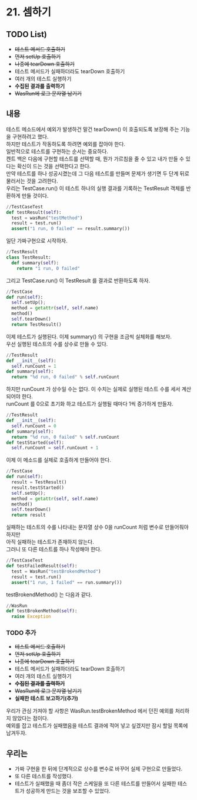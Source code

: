 # 21. 셈하기

## TODO List)
 - ~~테스트 메서드 호출하기~~
 - ~~먼저 setUp 호출하기~~
 - ~~나중에 tearDown 호출하기~~
 - 테스트 메서드가 실패하더라도 tearDown 호출하기
 - 여러 개의 테스트 실행하기
 - **수집된 결과를 출력하기**
 - ~~WasRun에 로그 문자열 남기기~~

## 내용
테스트 메소드에서 예외가 발생하건 말건 tearDown() 이 호출되도록 보장해 주는 기능을 구현하려고 했다.  
하지만 테스트가 작동하도록 하려면 예외를 잡아야 한다.  
일반적으로 테스트를 구현하는 순서는 중요하다.  
켄트 백은 다음에 구현할 테스트를 선택할 때, 뭔가 가르침을 줄 수 있고 내가 만들 수 있다는 확신이 드는 것을 선택한다고 한다.  
만약 테스트를 하나 성공시켰는데 그 다음 테스트를 만들며 문제가 생기면 두 단계 뒤로 물러서는 것을 고려한다.  
우리는 TestCase.run() 이 테스트 하나의 실행 결과를 기록하는 TestResult 객체를 반환하게 만들 것이다.

```Python
//TestCaseTest
def testResult(self):
  test = wasRun("testMethod")
  result = test.run()
  assert("1 run, 0 failed" == result.summary())
```

일단 가짜구현으로 시작하자.
```Python
//TestResult
class TestResult:
  def summary(self):
    return "1 run, 0 failed"
```

그리고 TestCase.run() 이 TestResult 를 결과로 반환하도록 하자.
```Python
//TestCase
def run(self):
  self.setUp();
  method = getattr(self, self.name)
  method()
  self.tearDown()
  return TestResult()
```

이제 테스트가 실행된다. 이제 summary() 의 구현을 조금씩 실체화를 해보자.  
우선 실행된 테스트의 수를 상수로 만들 수 있다.
```Python
//TestResult
def __init__(self):
  self.runCount = 1  
def summary(self):
  return "%d run, 0 failed" % self.runCount
```

하지만 runCount 가 상수일 수는 없다. 이 수치는 실제로 실행된 테스트 수를 세서 계산되어야 한다.  
runCount 를 0으로 초기화 하고 테스트가 실행될 때마다 1씩 증가하게 만들자.
```Python
//TestResult
def __init__(self):
  self.runCount = 0  
def summary(self):
  return "%d run, 0 failed" % self.runCount
def testStarted(self):
  self.runCount = self.runCount + 1
```

이제 이 메소드를 실제로 호출하게 만들어야 한다.
```Python
//TestCase
def run(self):
  result = TestResult()
  result.testStarted()
  self.setUp();
  method = getattr(self, self.name)
  method()
  self.tearDown()
  return result
```

실패하는 테스트의 수를 나타내는 문자열 상수 0을 runCount 처럼 변수로 만들어줘야 하지만  
아직 실패하는 테스트가 존재하지 않는다.  
그러니 또 다른 테스트를 하나 작성해야 한다.
```Python
//TestCaseTest
def testFailedResult(self):
  test = WasRun("testBrokendMethod")
  result = test.run()
  assert("1 run, 1 failed" == run.summary())
```

testBrokendMethod() 는 다음과 같다.
```Python
//WasRun
def testBrokenMethod(self):
  raise Exception 
```

### TODO 추가
 - ~~테스트 메서드 호출하기~~
 - ~~먼저 setUp 호출하기~~
 - ~~나중에 tearDown 호출하기~~
 - 테스트 메서드가 실패하더라도 tearDown 호출하기
 - 여러 개의 테스트 실행하기
 - ~~**수집된 결과를 출력하기**~~
 - ~~WasRun에 로그 문자열 남기기~~
 - **실패한 테스트 보고하기(추가)**
 
 우리가 관심 가져야 할 사항은 WasRun.testBrokenMethod 에서 던진 예외를 처리하지 않았다는 점이다.  
 예외를 잡고 테스트가 실패했음을 테스트 결과에 적어 넣고 싶겠지만 잠시 할일 목록에 남겨두자.
 
 ## 우리는
  - 가짜 구현을 한 뒤에 단계적으로 상수를 변수로 바꾸어 실제 구현으로 만들었다.
  - 또 다른 테스트를 작성했다.
  - 테스트가 실패했을 때 좀더 작은 스케일을 또 다른 테스트를 만들어서 실패한 테스트가 성공하게 만드는 것을 보조할 수 있었다.
